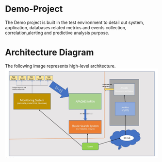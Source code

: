 # Demo-Project
The Demo project is built in the test environment to detail out system, application, databases related metrics and events collection, correlation,alerting and predictive analysis purpose.
<h1>Architecture Diagram</h1>
The following image represents high-level architecture.
<img src="https://github.com/subh0000/demo-project/blob/master/images/architecture.JPG">
